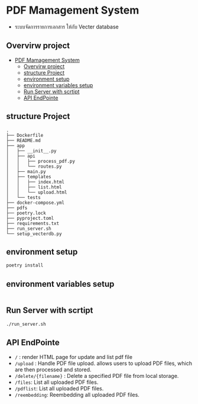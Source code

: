 # PDF Mamagement  System 
- ระบบจัดการรายการเอกสาร ให้กับ Vecter database
## Overvirw project  
- [PDF Mamagement  System](#pdf-mamagement--system)
  - [Overvirw project](#overvirw-project)
  - [structure Project](#structure-project)
  - [environment setup](#environment-setup)
  - [environment variables setup](#environment-variables-setup)
  - [Run Server with scrtipt](#run-server-with-scrtipt)
  - [API EndPointe](#api-endpointe)
##  structure Project  
``` 
.
├── Dockerfile
├── README.md
├── app
│   ├── __init__.py
│   ├── api
│   │   ├── process_pdf.py
│   │   └── routes.py
│   ├── main.py
│   ├── templates
│   │   ├── index.html
│   │   ├── list.html
│   │   └── upload.html
│   └── tests
├── docker-compose.yml
├── pdfs
├── poetry.lock
├── pyproject.toml
├── requirements.txt
├── run_server.sh
└── setup_vecterdb.py
```
## environment setup 
```bash 
poetry install 
```
## environment variables setup 

```

```
## Run Server with scrtipt
```bash 
./run_server.sh
```
## API EndPointe 

- `/` : render  HTML  page for update and list  pdf file 
- `/upload` :  Handle PDF file upload. allows users to upload PDF files, which are then processed and stored.
- `/delete/{filename}` : Delete a specified PDF file from local storage.  
- `/files`: List all uploaded PDF files. 
- `/pdflist`: List all uploaded PDF files.
- `/reembedding`: Reembedding all uploaded PDF files. 

